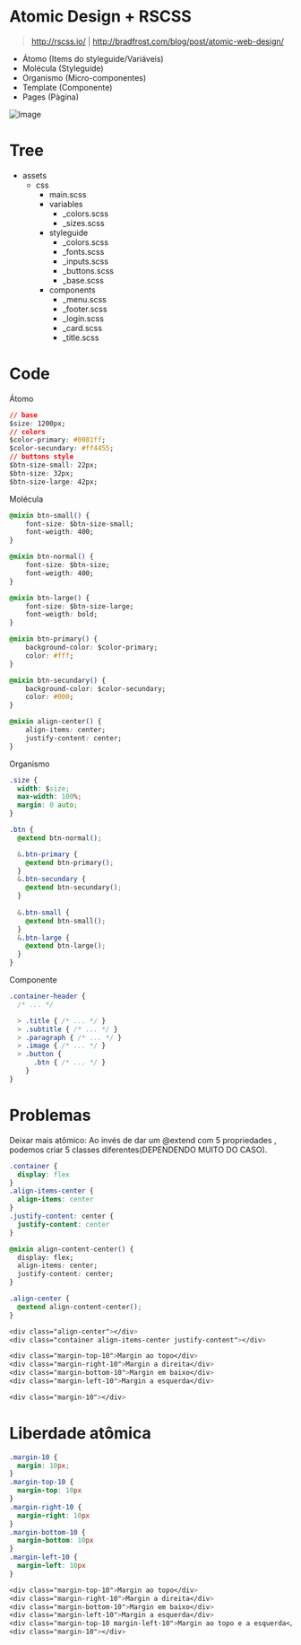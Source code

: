 # Atomic Design + RSCSS
> http://rscss.io/ | http://bradfrost.com/blog/post/atomic-web-design/

- Átomo (Items do styleguide/Variáveis)
- Molécula (Styleguide)
- Organismo (Micro-componentes)
- Template (Componente)
- Pages (Pàgina)

![Image](http://atomicdesign.bradfrost.com/images/content/instagram-atomic.png)

# Tree

- assets
  - css
    - main.scss
    - variables
      - _colors.scss
      - _sizes.scss
    - styleguide
      - _colors.scss
      - _fonts.scss
      - _inputs.scss
      - _buttons.scss
      - _base.scss
    - components
      - _menu.scss
      - _footer.scss
      - _login.scss
      - _card.scss
      - _title.scss
      
# Code

Átomo
```css
// base
$size: 1200px;
// colors
$color-primary: #0081ff;
$color-secundary: #ff4455;
// buttons style
$btn-size-small: 22px;
$btn-size: 32px;
$btn-size-large: 42px;
```

Molécula
```css
@mixin btn-small() {
    font-size: $btn-size-small;
    font-weigth: 400;
}

@mixin btn-normal() {
    font-size: $btn-size;
    font-weigth: 400;
}

@mixin btn-large() {
    font-size: $btn-size-large;
    font-weigth: bold;
}

@mixin btn-primary() {
    background-color: $color-primary;
    color: #fff;
}

@mixin btn-secundary() {
    background-color: $color-secundary;
    color: #000;
}

@mixin align-center() {
    align-items: center;
    justify-content: center;
}
```

Organismo
```css
.size {
  width: $size;
  max-width: 100%;
  margin: 0 auto;
}

.btn {
  @extend btn-normal();

  &.btn-primary {
    @extend btn-primary();
  }
  &.btn-secundary {
    @extend btn-secundary();
  }
  
  &.btn-small {
    @extend btn-small();
  }
  &.btn-large {
    @extend btn-large();
  }
}
```

Componente
```css
.container-header {
  /* ... */

  > .title { /* ... */ }
  > .subtitle { /* ... */ }
  > .paragraph { /* ... */ }
  > .image { /* ... */ }
  > .button {
      .btn { /* ... */ }
    }
}
```

# Problemas
Deixar mais atômico: Ao invés de dar um @extend com 5 propriedades , podemos criar 5 classes diferentes(DEPENDENDO MUITO DO CASO).

```css
.container {
  display: flex
}
.align-items-center {
  align-items: center
}
.justify-content: center {
  justify-content: center
}

@mixin align-content-center() {
  display: flex;
  align-items: center;
  justify-content: center;
}

.align-center {
  @extend align-content-center();
}

<div class="align-center"></div>
<div class="container align-items-center justify-content"></div>

<div class="margin-top-10">Margin ao topo</div>
<div class="margin-right-10">Margin a direita</div>
<div class="margin-bottom-10">Margin em baixo</div>
<div class="margin-left-10">Margin a esquerda</div>

<div class="margin-10"></div>
```

# Liberdade atômica
```css
.margin-10 {
  margin: 10px;
}
.margin-top-10 {
  margin-top: 10px
}
.margin-right-10 {
  margin-right: 10px
}
.margin-bottom-10 {
  margin-bottom: 10px
}
.margin-left-10 {
  margin-left: 10px
}

<div class="margin-top-10">Margin ao topo</div>
<div class="margin-right-10">Margin a direita</div>
<div class="margin-bottom-10">Margin em baixo</div>
<div class="margin-left-10">Margin a esquerda</div>
<div class="margin-top-10 margin-left-10">Margin ao topo e a esquerda</div>
<div class="margin-10"></div>
```
